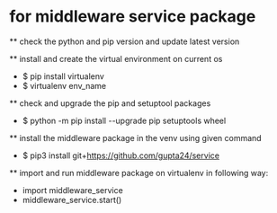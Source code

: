 # for middleware service package 

** check the python and pip version and update latest version


** install and create the virtual environment on current os
- $ pip install virtualenv
- $ virtualenv env_name


** check and upgrade the pip and setuptool packages
- $ python -m pip install --upgrade pip setuptools wheel


** install the middleware package in the venv using given command
- $ pip3 install git+https://github.com/gupta24/service


** import and run middleware package on virtualenv in following way:
- import middleware_service
- middleware_service.start()

